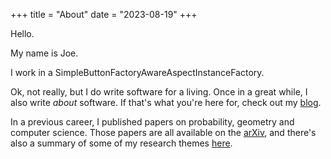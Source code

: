 +++
title = "About"
date = "2023-08-19"
+++

Hello.

My name is Joe.

I work in a SimpleButtonFactoryAwareAspectInstanceFactory.

Ok, not really, but I do write software for a living. Once in a
great while, I also write *about* software. If that's what you're here
for, check out my [blog](@/posts/_index.md).

In a previous career, I published papers on probability, geometry and
computer science. Those papers are all available on the
[arXiv](https://arxiv.org/a/neeman_j_1.html), and there's also a
summary of some of my research themes [here](@/math/_index.md).
